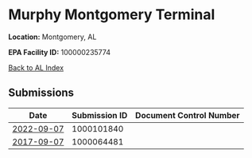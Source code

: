 # Murphy Montgomery Terminal

**Location:** Montgomery, AL

**EPA Facility ID:** 100000235774

[Back to AL Index](../../index.md)

## Submissions

| Date | Submission ID | Document Control Number |
|------|--------------|-------------------------|
| [2022-09-07](submissions/1000101840.md) | 1000101840 |  |
| [2017-09-07](submissions/1000064481.md) | 1000064481 |  |
